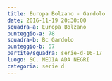 ```yaml
---
title: Europa Bolzano - Gardolo
date: 2016-11-19 20:30:00
squadra-a: Europa Bolzano
punteggio-a: 78
squadra-b: Bc Gardolo
punteggio-b: 67
partite/squadra: serie-d-16-17
luogo: SC. MEDIA ADA NEGRI
categoria: serie d
---
```

